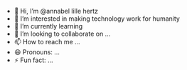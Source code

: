 - 👋 Hi, I’m @annabel lille hertz
- 👀 I’m interested in making technology work for humanity
- 🌱 I’m currently learning 
- 💞️ I’m looking to collaborate on ...
- 📫 How to reach me ...
- 😄 Pronouns: ...
- ⚡ Fun fact: ...

<!---
annabelhertz/annabelhertz is a ✨ special ✨ repository because its `README.md` (this file) appears on your GitHub profile.
You can click the Preview link to take a look at your changes.
--->
